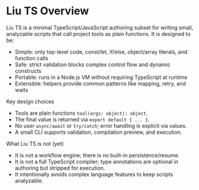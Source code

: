# Liu TS Overview

Liu TS is a minimal TypeScript/JavaScript authoring subset for writing small, analyzable scripts that call project tools as plain functions. It is designed to be:

- Simple: only top-level code, const/let, if/else, object/array literals, and function calls
- Safe: strict validation blocks complex control flow and dynamic constructs
- Portable: runs in a Node.js VM without requiring TypeScript at runtime
- Extensible: helpers provide common patterns like mapping, retry, and waits

Key design choices
- Tools are plain functions `tool(args: object): object`.
- The final value is returned via `export default { ... }`.
- No user `async/await` or `try/catch`; error handling is explicit via values.
- A small CLI supports validation, compilation preview, and execution.

What Liu TS is not (yet)
- It is not a workflow engine; there is no built-in persistence/resume.
- It is not a full TypeScript compiler; type annotations are optional in authoring but stripped for execution.
- It intentionally avoids complex language features to keep scripts analyzable.

